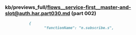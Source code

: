 ### kb/previews_full/flows__service-first__master-and-slot@auth.har.part030.md (part 002)

```md
           {
                  "functionName": "n.subscribe.s",
     
```

```
